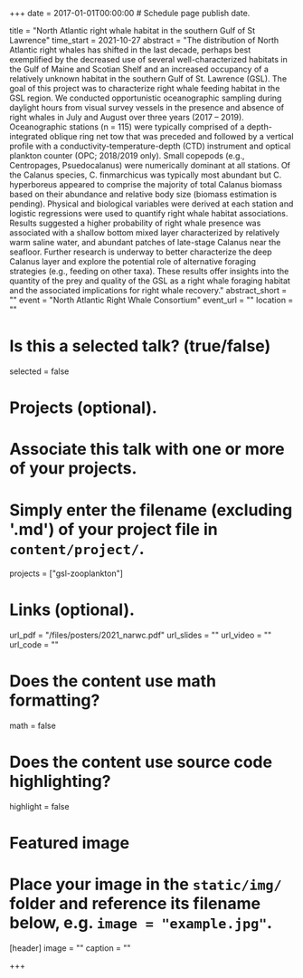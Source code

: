 +++
date = 2017-01-01T00:00:00  # Schedule page publish date.

title = "North Atlantic right whale habitat in the southern Gulf of St Lawrence"
time_start = 2021-10-27
abstract = "The distribution of North Atlantic right whales has shifted in the last decade, perhaps best exemplified by the decreased use of several well-characterized habitats in the Gulf of Maine and Scotian Shelf and an increased occupancy of a relatively unknown habitat in the southern Gulf of St. Lawrence (GSL). The goal of this project was to characterize right whale feeding habitat in the GSL region. We conducted opportunistic oceanographic sampling during daylight hours from visual survey vessels in the presence and absence of right whales in July and August over three years (2017 – 2019). Oceanographic stations (n = 115) were typically comprised of a depth-integrated oblique ring net tow that was preceded and followed by a vertical profile with a conductivity-temperature-depth (CTD) instrument and optical plankton counter (OPC; 2018/2019 only). Small copepods (e.g., Centropages, Psuedocalanus) were numerically dominant at all stations. Of the Calanus species, C. finmarchicus was typically most abundant but C. hyperboreus appeared to comprise the majority of total Calanus biomass based on their abundance and relative body size (biomass estimation is pending). Physical and biological variables were derived at each station and logistic regressions were used to quantify right whale habitat associations. Results suggested a higher probability of right whale presence was associated with a shallow bottom mixed layer characterized by relatively warm saline water, and abundant patches of late-stage Calanus near the seafloor. Further research is underway to better characterize the deep Calanus layer and explore the potential role of alternative foraging strategies (e.g., feeding on other taxa). These results offer insights into the quantity of the prey and quality of the GSL as a right whale foraging habitat and the associated implications for right whale recovery."
abstract_short = ""
event = "North Atlantic Right Whale Consortium"
event_url = ""
location = ""

# Is this a selected talk? (true/false)
selected = false

# Projects (optional).
#   Associate this talk with one or more of your projects.
#   Simply enter the filename (excluding '.md') of your project file in `content/project/`.
projects = ["gsl-zooplankton"]

# Links (optional).
url_pdf = "/files/posters/2021_narwc.pdf"
url_slides = ""
url_video = ""
url_code = ""

# Does the content use math formatting?
math = false

# Does the content use source code highlighting?
highlight = false

# Featured image
# Place your image in the `static/img/` folder and reference its filename below, e.g. `image = "example.jpg"`.
[header]
image = ""
caption = ""

+++
